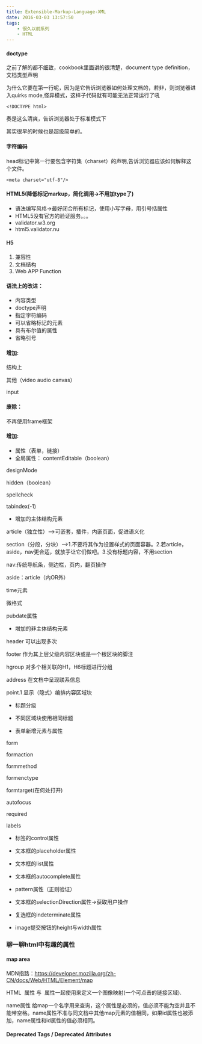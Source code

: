 ```yaml
---
title: Extensible-Markup-Language-XML
date: 2016-03-03 13:57:50
tags:
    - 很久以前系列
    - HTML
---
```


#### doctype
之前了解的都不细致，cookbook里面讲的很清楚，document type definition，文档类型声明

为什么它要在第一行呢，因为是它告诉浏览器如何处理文档的，若非，则浏览器进入quirks mode,怪异模式，这样子代码就有可能无法正常运行了吼

```
<!DOCTYPE html>
```

奏是这么清爽，告诉浏览器处于标准模式下

其实很早的时候也是超级简单的。

#### 字符编码

head标记中第一行要包含字符集（charset）的声明,告诉浏览器应该如何解释这个文件。

```
<meta charset="utf-8"/>
```

#### HTML5(降低标记markup，简化调用->不用加type了)

- 语法编写风格->最好闭合所有标记，使用小写字母，用引号括属性
- HTML5没有官方的验证服务。。。
- validator.w3.org
- html5.validator.nu


#### H5

1. 兼容性
2. 文档结构
3. Web APP Function

#### 语法上的改进：

- 内容类型
- doctype声明
- 指定字符编码
- 可以省略标记的元素
- 具有布尔值的属性
- 省略引号

#### 增加:

结构上

其他（video audio canvas）

input

#### 废除：

不再使用frame框架

#### 增加:

- 属性（表单，链接）
- 全局属性：
contentEditable（boolean）

designMode

hidden（boolean）

spellcheck

tabindex(-1)

- 增加的主体结构元素

article（独立性）——>可嵌套，插件，内嵌页面，促进语义化

section（分段，分块）——>1.不要将其作为设置样式的页面容器。2.若article，aside，nav更合适，就放手让它们做吧。3.没有标题内容，不用section

nav:传统导航条，侧边栏，页内，翻页操作

aside：article（内OR外）

time元素

微格式

pubdate属性

- 增加的非主体结构元素

header 可以出现多次

footer 作为其上层父级内容区块或是一个根区块的脚注

hgroup 对多个相关联的H1，H6标题进行分组

address 在文档中呈现联系信息

point.1 显示（隐式）编排内容区域块

- 标题分级

- 不同区域块使用相同标题

- 表单新增元素与属性

form

formaction

formmethod

formenctype

formtarget(在何处打开)

autofocus

required

labels

- 标签的control属性

- 文本框的placeholder属性

- 文本框的list属性

- 文本框的autocomplete属性

- pattern属性（正则验证）

- 文本框的selectionDirection属性->获取用户操作

- 复选框的indeterminate属性

- image提交按钮的height与width属性

### 聊一聊html中有趣的属性

#### map area
MDN指路：https://developer.mozilla.org/zh-CN/docs/Web/HTML/Element/map

HTML <map> 属性 与 <area> 属性一起使用来定义一个图像映射(一个可点击的链接区域).

name属性 给map一个名字用来查询，这个属性是必须的，值必须不能为空并且不能带空格。name属性不准与同文档中其他map元素的值相同，如果id属性也被添加，name属性和id属性的值必须相同。


<map name="example-map-1">
  <area shape="circle" coords="200,250,25" href="another.htm" />
  <area shape="default" />
</map>



#### Deprecated Tags / Deprecated Attributes
